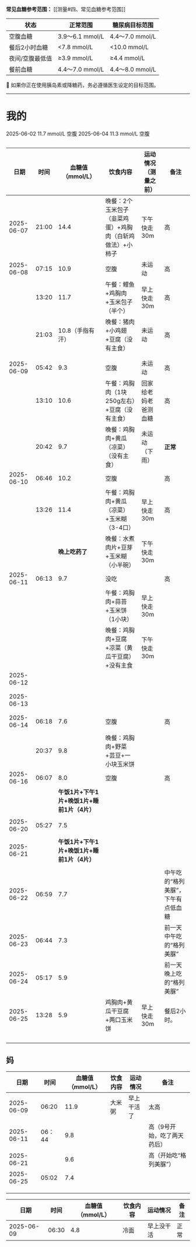 **常见血糖参考范围：**
[[测量#四、常见血糖参考范围]]

| 状态       | 正常范围           | 糖尿病目标范围        |
| -------- | -------------- | -------------- |
| 空腹血糖     | 3.9～6.1 mmol/L | 4.4～7.0 mmol/L |
| 餐后2小时血糖  | <7.8 mmol/L    | <10.0 mmol/L   |
| 夜间/空腹最低值 | ≥3.9 mmol/L    | ≥4.4 mmol/L    |
| 餐前血糖     | 4.4～7.0 mmol/L | 4.4～8.0 mmol/L |
📌 如果你正在使用胰岛素或降糖药，务必遵循医生设定的目标范围。

---
# 我的
2025-06-02 11.7 mmol/L 空腹
2025-06-04 11.3 mmol/L 空腹

## 

| 日期         | 时间    | 血糖值（mmol/L）                 | 饮食内容                           | 运动情况（测量之前） | 备注                 |
| ---------- | ----- | --------------------------- | ------------------------------ | ---------- | ------------------ |
| 2025-06-07 | 21:00 | 14.4                        | 晚餐：2个玉米包子（韭菜鸡蛋）+鸡胸肉（白斩鸡做法）+小柿子 | 下午快走30m    | 高                  |
| 2025-06-08 | 07:15 | 10.9                        | 空腹                             | 未运动        | 高                  |
|            | 13:20 | 11.7                        | 午餐：鲤鱼+鸡胸肉+玉米包子（半个）             | 早上快走30m    | 高                  |
|            | 21:03 | 10.8（手指有汗）                  | 晚餐：猪肉+小鸡翅+豆腐（没有主食）             | 未运动        | 高                  |
|            |       |                             |                                |            |                    |
|            |       |                             |                                |            |                    |
| 2025-06-09 | 05:42 | 9.3                         | 空腹                             | 未运动        | 高                  |
|            | 13:10 | 10.6                        | 午餐：鸡胸肉（1块250g左右）+豆腐（没有主食）      | 回家给老妈老爸测血糖 | 高                  |
|            | 20:42 | 9.7                         | 晚餐：鸡胸肉+黄瓜（凉菜）（没有主食）            | 未运动（下雨）    | **正常**             |
| 2025-06-10 | 06:46 | 10.2                        | 空腹                             |            | 高                  |
|            | 13:26 | 11.4                        | 午餐：鸡胸肉+黄瓜（凉菜）+玉米糊（3-4口）        | 早上快走30m    | 高                  |
|            |       | **晚上吃药了**                   | 晚餐：水煮肉片+豆芽+玉米糊（小半碗）            | 下午快走30m    |                    |
| 2025-06-11 | 06:13 | 9.7                         | 没吃                             |            | 高                  |
|            |       |                             | 午餐：鸡胸肉+蒜苔+玉米饼（1小块）             | 早上快走30m    |                    |
|            |       |                             | 晚餐：鸡胸肉+豆腐+凉菜（黄瓜干豆腐）+没有主食       | 下午快走30m    |                    |
| 2025-06-12 |       |                             |                                |            |                    |
|            |       |                             |                                |            |                    |
|            |       |                             |                                |            |                    |
| 2025-06-13 |       |                             |                                |            |                    |
|            |       |                             |                                |            |                    |
|            |       |                             |                                |            |                    |
| 2025-06-14 | 06:18 | 7.6                         | 空腹                             |            | 高                  |
|            |       |                             |                                |            |                    |
|            | 20:37 | 9.8                         | 晚餐：鸡胸肉+野菜+芸豆+一小块玉米饼            |            |                    |
| 2025-06-16 | 06:07 | 8.0                         | 空腹                             |            | 高                  |
|            |       | **午饭1片+下午1片+晚饭1片+睡前1片（4片）** |                                |            |                    |
|            |       |                             |                                |            |                    |
| 2025-06-20 | 05:27 | 7.5                         |                                |            |                    |
|            |       |                             |                                |            |                    |
| 2025-06-21 |       | **午饭1片+下午1片+晚饭1片+睡前1片（4片）** |                                |            |                    |
|            |       |                             |                                |            |                    |
| 2025-06-22 | 06:59 | 7.7                         |                                |            | 中午吃的“格列美脲”，下午有点低血糖 |
| 2025-06-23 | 06:44 | 7.3                         |                                |            | 前一天中午吃的“格列美脲”      |
| 2025-06-24 | 05:17 | 5.9                         |                                |            | 前一天晚上吃的“格列美脲”      |
| 2025-06-25 | 13:28 | 5.9                         | 鸡胸肉+黄瓜干豆腐+两口玉米饼                | 早上快走30m    | 餐后2小时。             |
|            |       |                             |                                |            |                    |
|            |       |                             |                                |            |                    |
|            |       |                             |                                |            |                    |
|            |       |                             |                                |            |                    |

## 妈

| 日期         | 时间    | 血糖值（mmol/L） | 饮食内容 | 运动情况  | 备注             |
| ---------- | ----- | ----------- | ---- | ----- | -------------- |
| 2025-06-09 | 06:20 | 11.9        | 大米粥  | 早上干活了 | 太高             |
| 2025-06-11 | 06：44 | 9.8         |      |       | 高（9号开始，吃了两天药后） |
| 2025-06-21 |       | 9.6         |      |       | 高（开始吃“格列美脲”）   |
| 2025-06-25 | 05:02 | 7.4         |      |       |                |
|            |       |             |      |       |                |
|            |       |             |      |       |                |
|            |       |             |      |       |                |



| 日期         | 时间    | 血糖值（mmol/L） | 饮食内容 | 运动情况  | 备注  |
| ---------- | ----- | ----------- | ---- | ----- | --- |
| 2025-06-09 | 06:30 | 4.8         | 冷面   | 早上没干活 | 正常  |
